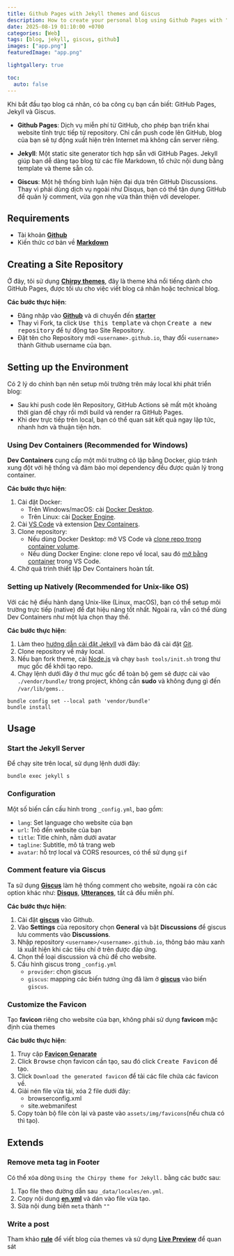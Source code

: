 ```yaml
---
title: Github Pages with Jekyll themes and Giscus
description: How to create your personal blog using Github Pages with "comment" feature
date: 2025-08-19 01:10:00 +0700
categories: [Web]
tags: [blog, jekyll, giscus, github]
images: ["app.png"]
featuredImage: "app.png"

lightgallery: true

toc:
  auto: false
---
```


<!--more-->

Khi bắt đầu tạo blog cá nhân, có ba công cụ bạn cần biết: GitHub Pages, Jekyll và Giscus.
- **Github Pages**: Dịch vụ miễn phí từ GitHub, cho phép bạn triển khai website tĩnh trực tiếp từ repository. Chỉ cần push code lên GitHub, blog của bạn sẽ tự động xuất hiện trên Internet mà không cần server riêng.

- **Jekyll**: Một static site generator tích hợp sẵn với GitHub Pages. Jekyll giúp bạn dễ dàng tạo blog từ các file Markdown, tổ chức nội dung bằng template và theme sẵn có.

- **Giscus**: Một hệ thống bình luận hiện đại dựa trên GitHub Discussions. Thay vì phải dùng dịch vụ ngoài như Disqus, bạn có thể tận dụng GitHub để quản lý comment, vừa gọn nhẹ vừa thân thiện với developer.

## Requirements
- Tài khoản [**Github**](https://github.com/)
- Kiến thức cơ bản về [**Markdown**](https://markdownlivepreview.com/)

## Creating a Site Repository
Ở đây, tôi sử dụng [**Chirpy themes**](https://chirpy.cotes.page/), đây là theme khá nổi tiếng dành cho GitHub Pages, được tối ưu cho việc viết blog cá nhân hoặc technical blog.

**Các bước thực hiện**:  
- Đăng nhập vào [**Github**](https://github.com/) và di chuyển đến [**starter**](https://github.com/cotes2020/chirpy-starter)
- Thay vì Fork, ta click <kbd>Use this template</kbd> và chọn <kbd>Create a new repository</kbd> để tự động tạo Site Repository.
- Đặt tên cho Repository mới `<username>.github.io`, thay đổi `<username>` thành Github username của bạn.

## Setting up the Environment
Có 2 lý do chính bạn nên setup môi trường trên máy local khi phát triển blog:  
- Sau khi push code lên Repository, GitHub Actions sẽ mất một khoảng thời gian để chạy rồi mới build và render ra GitHub Pages.  
- Khi dev trực tiếp trên local, bạn có thể quan sát kết quả ngay lập tức, nhanh hơn và thuận tiện hơn.  

### Using Dev Containers (Recommended for Windows)
**Dev Containers** cung cấp một môi trường cô lập bằng Docker, giúp tránh xung đột với hệ thống và đảm bảo mọi dependency đều được quản lý trong container.  

**Các bước thực hiện**:  
1. Cài đặt Docker:  
   - Trên Windows/macOS: cài [Docker Desktop](https://www.docker.com/products/docker-desktop/).  
   - Trên Linux: cài [Docker Engine](https://docs.docker.com/engine/install/).  
2. Cài [VS Code](https://code.visualstudio.com/) và extension [Dev Containers](https://marketplace.visualstudio.com/items?itemName=ms-vscode-remote.remote-containers).  
3. Clone repository:  
   - Nếu dùng Docker Desktop: mở VS Code và [clone repo trong container volume](https://code.visualstudio.com/docs/devcontainers/containers#_quick-start-open-a-git-repository-or-github-pr-in-an-isolated-container-volume).  
   - Nếu dùng Docker Engine: clone repo về local, sau đó [mở bằng container](https://code.visualstudio.com/docs/devcontainers/containers#_quick-start-open-an-existing-folder-in-a-container) trong VS Code.  
4. Chờ quá trình thiết lập Dev Containers hoàn tất.  

### Setting up Natively (Recommended for Unix-like OS)
Với các hệ điều hành dạng Unix-like (Linux, macOS), bạn có thể setup môi trường trực tiếp (native) để đạt hiệu năng tốt nhất. Ngoài ra, vẫn có thể dùng Dev Containers như một lựa chọn thay thế.  

**Các bước thực hiện**:  
1. Làm theo [hướng dẫn cài đặt Jekyll](https://jekyllrb.com/docs/installation/) và đảm bảo đã cài đặt [Git](https://git-scm.com/).  
2. Clone repository về máy local.  
3. Nếu bạn fork theme, cài [Node.js](https://nodejs.org/) và chạy `bash tools/init.sh` trong thư mục gốc để khởi tạo repo.  
4. Chạy lệnh dưới đây ở thư mục gốc để toàn bộ gem sẽ được cài vào `./vendor/bundle/` trong project, không cần **sudo** và không đụng gì đến `/var/lib/gems..`

```shell
bundle config set --local path 'vendor/bundle'
bundle install
```

## Usage
### Start the Jekyll Server
Để chạy site trên local, sử dụng lệnh dưới đây:

```shell
bundle exec jekyll s
```

### Configuration
Một số biến cần cấu hình trong `_config.yml`, bao gồm:
- `lang`: Set language cho website của bạn
- `url`: Trỏ đến website của bạn
- `title`: Title chính, nằm dưới avatar
- `tagline`: Subtitle, mô tả trang web
- `avatar`: hỗ trợ local và CORS resources, có thể sử dụng `gif`

### Comment feature via Giscus
Ta sử dụng [**Giscus**](https://giscus.app) làm hệ thống comment cho website, ngoài ra còn các option khác như: [**Disqus**](https://disqus.com/), [**Utterances**](https://utteranc.es/), tất cả đều miễn phí.

**Các bước thực hiện**:  
1. Cài đặt [**giscus**](https://github.com/apps/giscus) vào Github.
2. Vào **Settings** của repository chọn **General** và bật **Discussions** để giscus lưu comments vào **Discussions**.
3. Nhập repository `<username>/<username>.github.io`, thông báo màu xanh lá xuất hiện khi các tiêu chí ở trên được đáp ứng. 
4. Chọn thể loại discussion và chủ đề cho website.
5. Cấu hình giscus trong `_config.yml`
    - `provider`: chọn giscus
    - `giscus`: mapping các biến tương ứng đã làm ở [**giscus**](https://github.com/apps/giscus) vào biến `giscus`.

### Customize the Favicon
Tạo **favicon** riêng cho website của bạn, không phải sử dụng **favicon** mặc định của themes

**Các bước thực hiện**:  
1. Truy cập [**Favicon Genarate**](https://www.favicon-generator.org/) 
2. Click <kbd>Browse</kbd> chọn favicon cần tạo, sau đó click <kbd>Create Favicon</kbd> để tạo.
3. Click `Download the generated favicon` để tải các file chứa các favicon về.
4. Giải nén file vừa tải, xóa 2 file dưới đây:
    - browserconfig.xml
    - site.webmanifest
5. Copy toàn bộ file còn lại và paste vào `assets/img/favicons`(nếu chưa có thì tạo).

## Extends
### Remove meta tag in Footer
Có thể xóa dòng `Using the Chirpy theme for Jekyll.` bằng các bước sau:
1. Tạo file theo đường dẫn sau `_data/locales/en.yml`.
2. Copy nội dung [**en.yml**](https://raw.githubusercontent.com/cotes2020/jekyll-theme-chirpy/refs/heads/master/_data/locales/en.yml) và dán vào file vừa tạo.
3. Sửa nội dung biến `meta` thành `""`

### Write a post
Tham khảo [**rule**](https://chirpy.cotes.page/posts/write-a-new-post/) để viết blog của themes và sử dụng [**Live Preview**](https://markdownlivepreview.com/) để quan sát